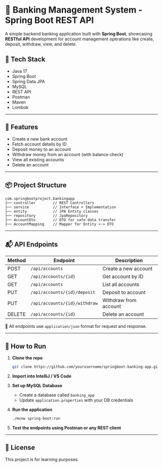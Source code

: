 # 💸 Banking Management System - Spring Boot REST API

A simple backend banking application built with **Spring Boot**, showcasing **RESTful API** development for account management operations like create, deposit, withdraw, view, and delete.

## 🔧 Tech Stack
- Java 17
- Spring Boot
- Spring Data JPA
- MySQL
- REST API
- Postman
- Maven
- Lombok

---

## 📁 Features

- Create a new bank account
- Fetch account details by ID
- Deposit money to an account
- Withdraw money from an account (with balance check)
- View all existing accounts
- Delete an account

---

## 📦 Project Structure

```
com.springbootproject.bankingapp
├── controller        // REST Controllers
├── service           // Interface + Implementation
├── entity            // JPA Entity classes
├── repository        // JpaRepository
├── AccountDto        // DTO for safe data transfer
├── AccountMapping    // Mapper for Entity <-> DTO
```

---

## 📬 API Endpoints

| Method | Endpoint                   | Description               |
|--------|----------------------------|---------------------------|
| POST   | `/api/accounts`            | Create a new account      |
| GET    | `/api/accounts/{id}`       | Get account by ID         |
| GET    | `/api/accounts`            | List all accounts         |
| PUT    | `/api/accounts/{id}/deposit` | Deposit to account        |
| PUT    | `/api/accounts/{id}/withdraw` | Withdraw from account    |
| DELETE | `/api/accounts/{id}`       | Delete an account         |

📌 All endpoints use `application/json` format for request and response.

---

## 🚀 How to Run

1. **Clone the repo**
   ```bash
   git clone https://github.com/yourusername/springboot-banking-app.git
   ```

2. **Import into IntelliJ / VS Code**

3. **Set up MySQL Database**
   - Create a database called `banking_app`
   - Update `application.properties` with your DB credentials

4. **Run the application**
   ```bash
   ./mvnw spring-boot:run
   ```

5. **Test the endpoints using Postman or any REST client**

---

## 📄 License
This project is for learning purposes.

